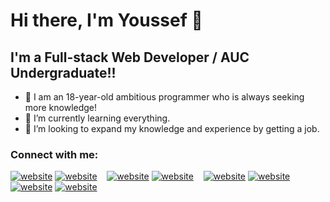 # Hi there, I'm Youssef 👋 


## I'm a Full-stack Web Developer / AUC Undergraduate!!

- 🔭 I am an 18-year-old ambitious programmer who is always seeking more knowledge!
- 🌱 I’m currently learning everything.
- 👯 I’m looking to expand my knowledge and experience by getting a job.
### Connect with me:

[![website](./img/globe-light.svg)](https://usefssite.herokuapp.com#gh-light-mode-only)
[![website](./img/globe-dark.svg)](https://usefssite.herokuapp.com#gh-dark-mode-only)
&nbsp;&nbsp;
[![website](./img/twitter-light.svg)](https://twitter.com/Jo17585724#gh-light-mode-only)
[![website](./img/twitter-dark.svg)](https://twitter.com/Jo17585724#gh-dark-mode-only)
&nbsp;&nbsp;
[![website](./img/linkedin-light.svg)](https://linkedin.com/in/usefmedhat64#gh-light-mode-only)
[![website](./img/linkedin-dark.svg)](https://linkedin.com/in/usefmedhat64#gh-dark-mode-only)
&nbsp;&nbsp;
[![website](./img/instagram-light.svg)](https://instagram.com/shab_2adeem#gh-light-mode-only)
[![website](./img/instagram-dark.svg)](https://instagram.com/shab_2adeem#gh-dark-mode-only)




[website]: https://usefssite.herokuapp.com
[twitter]: https://twitter.com/Jo17585724
[instagram]: https://instagram.com/shab_2adeem
[linkedin]: https://linkedin.com/in/usefmedhat64
